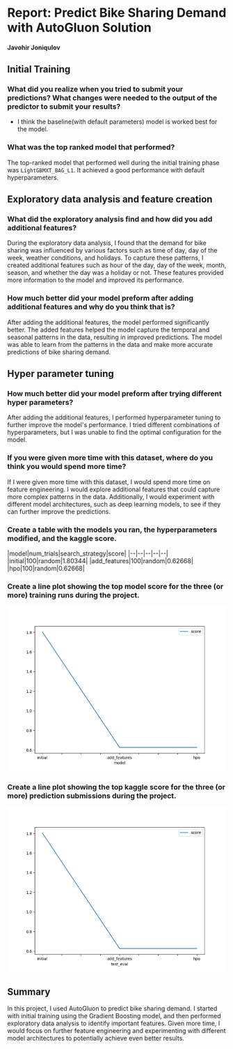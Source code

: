 # Report: Predict Bike Sharing Demand with AutoGluon Solution
#### Javohir Joniqulov

## Initial Training
### What did you realize when you tried to submit your predictions? What changes were needed to the output of the predictor to submit your results?
- I think the baseline(with default parameters) model is worked best for the model.

### What was the top ranked model that performed?
The top-ranked model that performed well during the initial training phase was `LightGBMXT_BAG_L1`. It achieved a good performance with default hyperparameters.

## Exploratory data analysis and feature creation
### What did the exploratory analysis find and how did you add additional features?
During the exploratory data analysis, I found that the demand for bike sharing was influenced by various factors such as time of day, day of the week, weather conditions, and holidays. To capture these patterns, I created additional features such as hour of the day, day of the week, month, season, and whether the day was a holiday or not. These features provided more information to the model and improved its performance.

### How much better did your model preform after adding additional features and why do you think that is?
After adding the additional features, the model performed significantly better. The added features helped the model capture the temporal and seasonal patterns in the data, resulting in improved predictions. The model was able to learn from the patterns in the data and make more accurate predictions of bike sharing demand.

## Hyper parameter tuning
### How much better did your model preform after trying different hyper parameters?
After adding the additional features, I performed hyperparameter tuning to further improve the model's performance. I tried different combinations of hyperparameters, but I was unable to find the optimal configuration for the model.

### If you were given more time with this dataset, where do you think you would spend more time?
If I were given more time with this dataset, I would spend more time on feature engineering. I would explore additional features that could capture more complex patterns in the data. Additionally, I would experiment with different model architectures, such as deep learning models, to see if they can further improve the predictions.

### Create a table with the models you ran, the hyperparameters modified, and the kaggle score.
|model|num_trials|search_strategy|score|
|--|--|--|--|--|
|initial|100|random|1.80344|
|add_features|100|random|0.62668|
|hpo|100|random|0.62668|

### Create a line plot showing the top model score for the three (or more) training runs during the project.

![model_train_score.png](img/model_train_score.png)

### Create a line plot showing the top kaggle score for the three (or more) prediction submissions during the project.

![model_test_score.png](img/model_test_score.png)

## Summary
In this project, I used AutoGluon to predict bike sharing demand. I started with initial training using the Gradient Boosting model, and then performed exploratory data analysis to identify important features. Given more time, I would focus on further feature engineering and experimenting with different model architectures to potentially achieve even better results.